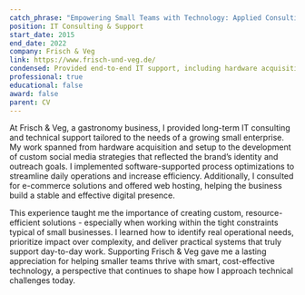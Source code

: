```yaml
---
catch_phrase: "Empowering Small Teams with Technology: Applied Consulting in Digital Presence and Operations"
position: IT Consulting & Support
start_date: 2015
end_date: 2022
company: Frisch & Veg
link: https://www.frisch-und-veg.de/
condensed: Provided end-to-end IT support, including hardware acquisition, tailored social media strategies, software-driven process improvements, e-commerce setup, and web hosting support.
professional: true
educational: false
award: false
parent: CV
---
```


At Frisch & Veg, a gastronomy business, I provided long-term IT consulting and technical support tailored to the needs of a growing small enterprise. My work spanned from hardware acquisition and setup to the development of custom social media strategies that reflected the brand’s identity and outreach goals. I implemented software-supported process optimizations to streamline daily operations and increase efficiency. Additionally, I consulted for e-commerce solutions and offered web hosting, helping the business build a stable and effective digital presence.

This experience taught me the importance of creating custom, resource-efficient solutions - especially when working within the tight constraints typical of small businesses. I learned how to identify real operational needs, prioritize impact over complexity, and deliver practical systems that truly support day-to-day work. Supporting Frisch & Veg gave me a lasting appreciation for helping smaller teams thrive with smart, cost-effective technology, a perspective that continues to shape how I approach technical challenges today.

